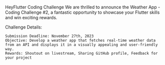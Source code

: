 HeyFlutter Coding Challenge
We are thrilled to announce the Weather App - Coding Challenge #2, a fantastic opportunity to showcase your Flutter skills and win exciting rewards.

Challenge Details:

    Submission Deadline: November 27th, 2023
    Objective: Develop a weather app that fetches real-time weather data from an API and displays it in a visually appealing and user-friendly way.
    Rewards: Shoutout on livestream, Sharing GitHub profile, Feedback for your project
